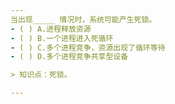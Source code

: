 ```yaml
---
当出现_____ 情况时，系统可能产生死锁。
- ( ) A.进程释放资源 
- ( ) B.一个进程进入死循环 
- ( ) C.多个进程竞争，资源出现了循环等待 
- ( ) D.多个进程竞争共享型设备

> 知识点：死锁。

---
```

